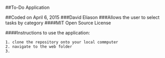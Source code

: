 ##To-Do Application

##Coded on April 6, 2015
###David Eliason
###Allows the user to select tasks by category
####MIT Open Source License

####Instructions to use the application:

````
1. clone the repository onto your local commputer
2. navigate to the web folder
3. 
````
